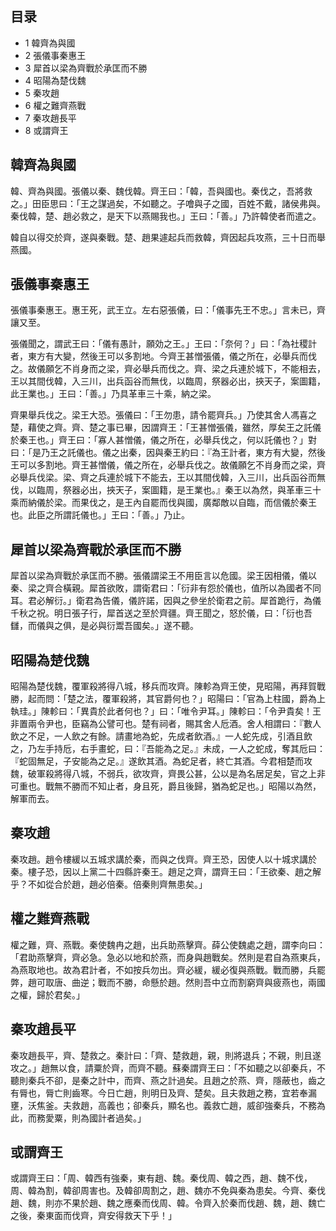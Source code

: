 ## 目录

-   1 韓齊為與國
-   2 張儀事秦惠王
-   3 犀首以梁為齊戰於承匡而不勝
-   4 昭陽為楚伐魏
-   5 秦攻趙
-   6 權之難齊燕戰
-   7 秦攻趙長平
-   8 或謂齊王

##  韓齊為與國

韓、齊為與國。張儀以秦、魏伐韓。齊王曰：「韓，吾與國也。秦伐之，吾將救之。」田臣思曰：「王之謀過矣，不如聽之。子噲與子之國，百姓不戴，諸侯弗與。秦伐韓，楚、趙必救之，是天下以燕賜我也。」王曰：「善。」乃許韓使者而遣之。

韓自以得交於齊，遂與秦戰。楚、趙果遽起兵而救韓，齊因起兵攻燕，三十日而舉燕國。

##  張儀事秦惠王

張儀事秦惠王。惠王死，武王立。左右惡張儀，曰：「儀事先王不忠。」言未已，齊讓又至。

張儀聞之，謂武王曰：「儀有愚計，願効之王。」王曰：「奈何？」曰：「為社稷計者，東方有大變，然後王可以多割地。今齊王甚憎張儀，儀之所在，必舉兵而伐之。故儀願乞不肖身而之梁，齊必舉兵而伐之。齊、梁之兵連於城下，不能相去，王以其間伐韓，入三川，出兵函谷而無伐，以臨周，祭器必出，挾天子，案圖籍，此王業也。」王曰：「善。」乃具革車三十乘，納之梁。

齊果舉兵伐之。梁王大恐。張儀曰：「王勿患，請令罷齊兵。」乃使其舍人馮喜之楚，藉使之齊。齊、楚之事已畢，因謂齊王：「王甚憎張儀，雖然，厚矣王之託儀於秦王也。」齊王曰：「寡人甚憎儀，儀之所在，必舉兵伐之，何以託儀也？」對曰：「是乃王之託儀也。儀之出秦，因與秦王約曰：『為王計者，東方有大變，然後王可以多割地。齊王甚憎儀，儀之所在，必舉兵伐之。故儀願乞不肖身而之梁，齊必舉兵伐梁。梁、齊之兵連於城下不能去，王以其間伐韓，入三川，出兵函谷而無伐，以臨周，祭器必出，挾天子，案圖籍，是王業也。』秦王以為然，與革車三十乘而納儀於梁。而果伐之，是王內自罷而伐與國，廣鄰敵以自臨，而信儀於秦王也。此臣之所謂託儀也。」王曰：「善。」乃止。

##  犀首以梁為齊戰於承匡而不勝

犀首以梁為齊戰於承匡而不勝。張儀謂梁王不用臣言以危國。梁王因相儀，儀以秦、梁之齊合橫親。犀首欲敗，謂衛君曰：「衍非有怨於儀也，值所以為國者不同耳。君必解衍。」衛君為告儀，儀許諾，因與之參坐於衛君之前。犀首跪行，為儀千秋之祝。明日張子行，犀首送之至於齊疆。齊王聞之，怒於儀，曰：「衍也吾讎，而儀與之俱，是必與衍鬻吾國矣。」遂不聽。

##  昭陽為楚伐魏

昭陽為楚伐魏，覆軍殺將得八城，移兵而攻齊。陳軫為齊王使，見昭陽，再拜賀戰勝，起而問：「楚之法，覆軍殺將，其官爵何也？」昭陽曰：「官為上柱國，爵為上執珪。」陳軫曰：「異貴於此者何也？」曰：「唯令尹耳。」陳軫曰：「令尹貴矣！王非置兩令尹也，臣竊為公譬可也。楚有祠者，賜其舍人卮酒。舍人相謂曰：『數人飲之不足，一人飲之有餘。請畫地為蛇，先成者飲酒。』一人蛇先成，引酒且飲之，乃左手持卮，右手畫蛇，曰：『吾能為之足。』未成，一人之蛇成，奪其卮曰：『蛇固無足，子安能為之足。』遂飲其酒。為蛇足者，終亡其酒。今君相楚而攻魏，破軍殺將得八城，不弱兵，欲攻齊，齊畏公甚，公以是為名居足矣，官之上非可重也。戰無不勝而不知止者，身且死，爵且後歸，猶為蛇足也。」昭陽以為然，解軍而去。

##  秦攻趙

秦攻趙。趙令樓緩以五城求講於秦，而與之伐齊。齊王恐，因使人以十城求講於秦。樓子恐，因以上黨二十四縣許秦王。趙足之齊，謂齊王曰：「王欲秦、趙之解乎？不如從合於趙，趙必倍秦。倍秦則齊無患矣。」

##  權之難齊燕戰

權之難，齊、燕戰。秦使魏冉之趙，出兵助燕擊齊。薛公使魏處之趙，謂李向曰：「君助燕擊齊，齊必急。急必以地和於燕，而身與趙戰矣。然則是君自為燕東兵，為燕取地也。故為君計者，不如按兵勿出。齊必緩，緩必復與燕戰。戰而勝，兵罷弊，趙可取唐、曲逆；戰而不勝，命懸於趙。然則吾中立而割窮齊與疲燕也，兩國之權，歸於君矣。」

##  秦攻趙長平

秦攻趙長平，齊、楚救之。秦計曰：「齊、楚救趙，親，則將退兵；不親，則且遂攻之。」趙無以食，請粟於齊，而齊不聽。蘇秦謂齊王曰：「不如聽之以卻秦兵，不聽則秦兵不卻，是秦之計中，而齊、燕之計過矣。且趙之於燕、齊，隱蔽也，齒之有脣也，脣亡則齒寒。今日亡趙，則明日及齊、楚矣。且夫救趙之務，宜若奉漏壅，沃焦釜。夫救趙，高義也；卻秦兵，顯名也。義救亡趙，威卻強秦兵，不務為此，而務愛粟，則為國計者過矣。」

##  或謂齊王

或謂齊王曰：「周、韓西有強秦，東有趙、魏。秦伐周、韓之西，趙、魏不伐，周、韓為割，韓卻周害也。及韓卻周割之，趙、魏亦不免與秦為患矣。今齊、秦伐趙、魏，則亦不果於趙、魏之應秦而伐周、韓。令齊入於秦而伐趙、魏，趙、魏亡之後，秦東面而伐齊，齊安得救天下乎！」



